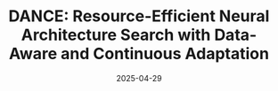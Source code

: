 ---    
title: "DANCE: Resource-Efficient Neural Architecture Search with Data-Aware and Continuous Adaptation"
collections: publication
permalink: /publication/shadow-removal
excerpt: 'TODO.'
date: 2025-04-29
year: 2025
order: 1
is_show: False
venue: 
arxiv: 
arxiv_url: 
teaser: 
demo: 
code: 
authors: Maolin Wang, Tianshuo Wei, Sheng Zhang, Ruocheng Guo, Wangyu Wang, Shanshan Ye, <strong>Lixin Zou</strong>, Xuetao Wei, Xiangyu Zhao*
conference_short: IJCAI 2025
publication: The 34th International Joint Conference on Artificial Intelligence.<strong>(CCF-A)</strong>
pdf: 
---